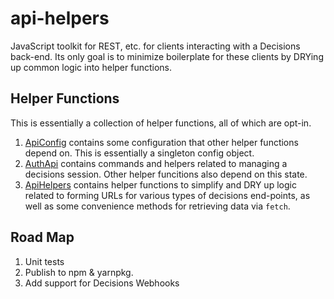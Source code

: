 # api-helpers
JavaScript toolkit for REST, etc. for clients interacting with a Decisions back-end. Its only goal is to minimize boilerplate for these clients by DRYing up common logic into helper functions.

## Helper Functions
This is essentially a collection of helper functions, all of which are opt-in.

1. [ApiConfig](./src/ApiConfig.ts) contains some configuration that other helper functions depend on. This is essentially a singleton config object.
1. [AuthApi](./src/AuthApi.ts) contains commands and helpers related to managing a decisions session. Other helper funcitions also depend on this state. 
1. [ApiHelpers](./src/ApiHelpers.ts) contains helper functions to simplify and DRY up logic related to forming URLs for various types of decisions end-points,
as well as some convenience methods for retrieving data via `fetch`.

## Road Map
1. Unit tests
1. Publish to npm & yarnpkg.
1. Add support for Decisions Webhooks


